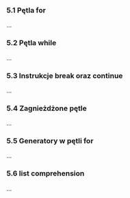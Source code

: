 ### 5.1 Pętla for
...
### 5.2 Pętla while
...
### 5.3 Instrukcje break oraz continue
...
### 5.4 Zagnieżdżone pętle
...
### 5.5 Generatory w pętli for
...
### 5.6 list comprehension
...
